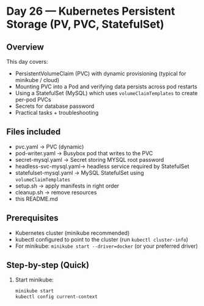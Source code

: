 # Day 26 — Kubernetes Persistent Storage (PV, PVC, StatefulSet)

## Overview
This day covers:
- PersistentVolumeClaim (PVC) with dynamic provisioning (typical for minikube / cloud)
- Mounting PVC into a Pod and verifying data persists across pod restarts
- Using a StatefulSet (MySQL) which uses `volumeClaimTemplates` to create per-pod PVCs
- Secrets for database password
- Practical tasks + troubleshooting

## Files included
- pvc.yaml               → PVC (dynamic)
- pod-writer.yaml        → Busybox pod that writes to the PVC
- secret-mysql.yaml      → Secret storing MYSQL root password
- headless-svc-mysql.yaml→ headless service required by StatefulSet
- statefulset-mysql.yaml → MySQL StatefulSet using `volumeClaimTemplates`
- setup.sh               → apply manifests in right order
- cleanup.sh             → remove resources
- this README.md

## Prerequisites
- Kubernetes cluster (minikube recommended)
- kubectl configured to point to the cluster (run `kubectl cluster-info`)
- For minikube: `minikube start --driver=docker` (or your preferred driver)

## Step-by-step (Quick)
1. Start minikube:
   ```bash
   minikube start
   kubectl config current-context
